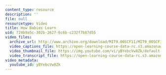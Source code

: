 ```yaml
---
content_type: resource
description: ''
file: null
resourcetype: Video
title: How Babies Learn
uid: 724b9a5c-302b-2627-6c6b-c232f7b87d55
video_files:
  archive_url: http://www.archive.org/download/MIT9.00SCF11/MIT9_00SCF11_lec17_300k.mp4
  video_captions_file: https://open-learning-course-data-rc.s3.amazonaws.com/9-00sc-introduction-to-psychology-fall-2011/b833af1b594158aba0286c27c2c09dfd_yBYebcVw8Zk.vtt
  video_thumbnail_file: https://img.youtube.com/vi/yBYebcVw8Zk/default.jpg
  video_transcript_file: https://open-learning-course-data-rc.s3.amazonaws.com/9-00sc-introduction-to-psychology-fall-2011/f8042aa9d3132573be8d8db497a016cb_yBYebcVw8Zk.pdf
video_metadata:
  youtube_id: yBYebcVw8Zk
---
```

